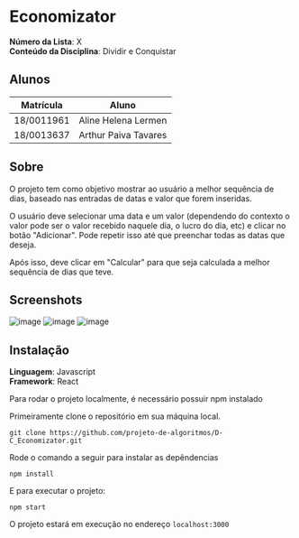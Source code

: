 # Economizator

**Número da Lista**: X<br>
**Conteúdo da Disciplina**: Dividir e Conquistar<br>

## Alunos
|Matrícula | Aluno |
| -- | -- |
| 18/0011961  |  Aline Helena Lermen |
| 18/0013637  |  Arthur Paiva Tavares |  

## Sobre 
O projeto tem como objetivo mostrar ao usuário a melhor sequência de dias, baseado nas entradas de datas e valor que forem inseridas.

O usuário deve selecionar uma data e um valor (dependendo do contexto o valor pode ser o valor recebido naquele dia, o lucro do dia, etc) e clicar no botão "Adicionar". Pode repetir isso até que preenchar todas as datas que deseja.

Após isso, deve clicar em "Calcular" para que seja calculada a melhor sequência de dias que teve.

## Screenshots
![image](https://user-images.githubusercontent.com/38506981/134963053-2b6ba742-0785-442c-929c-4e7af55d26dd.png)
![image](https://user-images.githubusercontent.com/38506981/134963098-bdea4518-a917-433e-924e-1d741dfea55d.png)
![image](https://user-images.githubusercontent.com/38506981/134962971-aebc5d10-34c4-4127-b418-1d41bcf5a55b.png)


## Instalação 
**Linguagem**: Javascript<br>
**Framework**: React<br>

Para rodar o projeto localmente, é necessário possuir npm instalado

Primeiramente clone o repositório em sua máquina local.

```
git clone https://github.com/projeto-de-algoritmos/D-C_Economizator.git
```

Rode o comando a seguir para instalar as depêndencias

```
npm install
```

E para executar o projeto:

```
npm start
```

O projeto estará em execução no endereço `localhost:3000`





